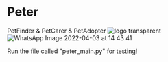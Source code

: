 # Peter

PetFinder & PetCarer & PetAdopter
![logo transparent ](https://user-images.githubusercontent.com/69303698/161815882-e41ba71a-934a-4116-88dd-2d49b9055bc9.png)
![WhatsApp Image 2022-04-03 at 14 43 41](https://user-images.githubusercontent.com/69303698/161815884-c60532b4-6cb8-4ff2-85f7-0cbaa2b36c80.jpeg)

Run the file called "peter_main.py" for testing!
